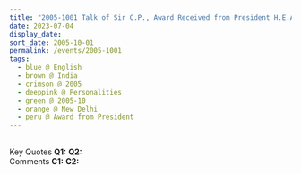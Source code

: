 ```yaml
---
title: "2005-1001 Talk of Sir C.P., Award Received from President H.E.A.P.J. Abdul Kalam of India, Rāṣhṭrapati Bhavan, New Delhi, India"
date: 2023-07-04
display_date: 
sort_date: 2005-10-01
permalink: /events/2005-1001
tags:
  - blue @ English
  - brown @ India
  - crimson @ 2005
  - deeppink @ Personalities
  - green @ 2005-10
  - orange @ New Delhi
  - peru @ Award from President
---
```


<br>

<wave-list>
  <list-title color="DarkSeaGreen" width="55">Key Quotes</list-title>
  <list-item color="BlanchedAlmond" width="280"><b>Q1:</b> <i></i></list-item>
  <list-item color="Lavender" width="280"><b>Q2:</b> <i></i></list-item>
</wave-list>

<br>

<wave-list>
  <list-title color="DarkSeaGreen" width="55">Comments</list-title>
  <list-item color="BlanchedAlmond" width="280"><b>C1:</b> <i></i></list-item>
  <list-item color="Lavender" width="280"><b>C2:</b> <i></i></list-item>
</wave-list>